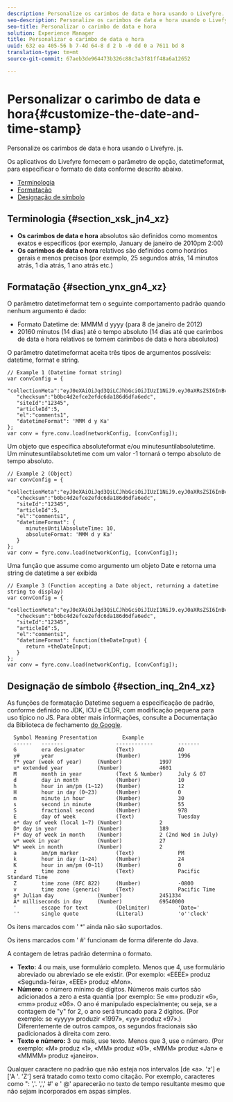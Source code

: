 ```yaml
---
description: Personalize os carimbos de data e hora usando o Livefyre. js.
seo-description: Personalize os carimbos de data e hora usando o Livefyre. js.
seo-title: Personalizar o carimbo de data e hora
solution: Experience Manager
title: Personalizar o carimbo de data e hora
uuid: 632 ea 405-56 b 7-4d 64-8 d 2 b -0 dd 0 a 7611 bd 8
translation-type: tm+mt
source-git-commit: 67aeb3de964473b326c88c3a3f81ff48a6a12652

---
```



# Personalizar o carimbo de data e hora{#customize-the-date-and-time-stamp}

Personalize os carimbos de data e hora usando o Livefyre. js.

Os aplicativos do Livefyre fornecem o parâmetro de opção, datetimeformat, para especificar o formato de data conforme descrito abaixo.

* [Terminologia](#c_date_time_stamp/section_xsk_jn4_xz)
* [Formatação](#c_date_time_stamp/section_ynx_gn4_xz)
* [Designação de símbolo](#c_date_time_stamp/section_inq_2n4_xz)

## Terminologia {#section_xsk_jn4_xz}

* **Os carimbos de data e hora** absolutos são definidos como momentos exatos e específicos (por exemplo, January de janeiro de 2010pm 2:00)
* **Os carimbos de data e hora** relativos são definidos como horários gerais e menos precisos (por exemplo, 25 segundos atrás, 14 minutos atrás, 1 dia atrás, 1 ano atrás etc.)

## Formatação {#section_ynx_gn4_xz}

O parâmetro datetimeformat tem o seguinte comportamento padrão quando nenhum argumento é dado:

* Formato Datetime de: MMMM d yyyy (para 8 de janeiro de 2012)
* 20160 minutos (14 dias) até o tempo absoluto (14 dias até que carimbos de data e hora relativos se tornem carimbos de data e hora absolutos)

O parâmetro datetimeformat aceita três tipos de argumentos possíveis: datetime, format e string.

```
// Example 1 (Datetime format string)  
var convConfig = { 
   "collectionMeta":"eyJ0eXAiOiJqd3QiLCJhbGciOiJIUzI1NiJ9.eyJ0aXRsZSI6InBvc3QgMiIsInVybCI6Imh0dHA6XC9cL29yYW5nZXNhcmVncmVhdC5jb21cL3VzZWExcDcwXzEyXC8_cD01IiwidGFncyI6IiIsImNoZWNrc3VtIjoiYjBiYzRkMmVmY2UyZWZkYzZkYTE4NmQ2ZGZhNmVkYzAiLCJhcnRpY2xlSWQiOjV9.XZJTJgwpiFZCQ6dv8vvl91sMbFSJndzZPTHhmtOaImo", 
   "checksum":"b0bc4d2efce2efdc6da186d6dfa6edc", 
   "siteId":"12345", 
   "articleId":5, 
   "el":"comments1", 
   "datetimeFormat": 'MMM d y Ka' 
}; 
var conv = fyre.conv.load(networkConfig, [convConfig]);
```

Um objeto que especifica absoluteformat e/ou minutesuntilabsolutetime. Um minutesuntilabsolutetime com um valor -1 tornará o tempo absoluto de tempo absoluto.

```
// Example 2 (Object)  
var convConfig = { 
   "collectionMeta":"eyJ0eXAiOiJqd3QiLCJhbGciOiJIUzI1NiJ9.eyJ0aXRsZSI6InBvc3QgMiIsInVybCI6Imh0dHA6XC9cL29yYW5nZXNhcmVncmVhdC5jb21cL3VzZWExcDcwXzEyXC8_cD01IiwidGFncyI6IiIsImNoZWNrc3VtIjoiYjBiYzRkMmVmY2UyZWZkYzZkYTE4NmQ2ZGZhNmVkYzAiLCJhcnRpY2xlSWQiOjV9.XZJTJgwpiFZCQ6dv8vvl91sMbFSJndzZPTHhmtOaImo", 
   "checksum":"b0bc4d2efce2efdc6da186d6dfa6edc", 
   "siteId":"12345", 
   "articleId":5, 
   "el":"comments1", 
   "datetimeFormat": { 
      minutesUntilAbsoluteTime: 10, 
      absoluteFormat: 'MMM d y Ka' 
   } 
};  
var conv = fyre.conv.load(networkConfig, [convConfig]);
```

Uma função que assume como argumento um objeto Date e retorna uma string de datetime a ser exibida

```
// Example 3 (Function accepting a Date object, returning a datetime string to display) 
var convConfig = { 
   "collectionMeta":"eyJ0eXAiOiJqd3QiLCJhbGciOiJIUzI1NiJ9.eyJ0aXRsZSI6InBvc3QgMiIsInVybCI6Imh0dHA6XC9cL29yYW5nZXNhcmVncmVhdC5jb21cL3VzZWExcDcwXzEyXC8_cD01IiwidGFncyI6IiIsImNoZWNrc3VtIjoiYjBiYzRkMmVmY2UyZWZkYzZkYTE4NmQ2ZGZhNmVkYzAiLCJhcnRpY2xlSWQiOjV9.XZJTJgwpiFZCQ6dv8vvl91sMbFSJndzZPTHhmtOaImo", 
   "checksum":"b0bc4d2efce2efdc6da186d6dfa6edc", 
   "siteId":"12345", 
   "articleId":5, 
   "el":"comments1", 
   "datetimeFormat": function(theDateInput) { 
      return +theDateInput; 
   } 
};  
var conv = fyre.conv.load(networkConfig, [convConfig]);
```

## Designação de símbolo {#section_inq_2n4_xz}

As funções de formatação Datetime seguem a especificação de padrão, conforme definido no JDK, ICU e CLDR, com modificação pequena para uso típico no JS. Para obter mais informações, consulte a Documentação da Biblioteca de fechamento [do Google](https://developers.google.com/closure/library/docs/overview).

```
  Symbol Meaning Presentation        Example 
  ------   -------                 ------------        ------- 
  G        era designator          (Text)              AD 
  y#       year                    (Number)            1996 
  Y* year (week of year)     (Number)            1997 
  u* extended year           (Number)            4601 
  M        month in year           (Text & Number)     July & 07 
  d        day in month            (Number)            10 
  h        hour in am/pm (1~12)    (Number)            12 
  H        hour in day (0~23)      (Number)            0 
  m        minute in hour          (Number)            30 
  s        second in minute        (Number)            55 
  S        fractional second       (Number)            978 
  E        day of week             (Text)              Tuesday 
  e* day of week (local 1~7) (Number)            2 
  D* day in year             (Number)            189 
  F* day of week in month    (Number)            2 (2nd Wed in July) 
  w* week in year            (Number)            27 
  W* week in month           (Number)            2 
  a        am/pm marker            (Text)              PM 
  k        hour in day (1~24)      (Number)            24 
  K        hour in am/pm (0~11)    (Number)            0 
  z        time zone               (Text)              Pacific Standard Time 
  Z        time zone (RFC 822)     (Number)            -0800 
  v        time zone (generic)     (Text)              Pacific Time 
  g* Julian day              (Number)            2451334 
  A* milliseconds in day     (Number)            69540000 
  '        escape for text         (Delimiter)         'Date=' 
  ''       single quote            (Literal)           'o''clock'
```

Os itens marcados com ' *' ainda não são suportados.

Os itens marcados com ' #' funcionam de forma diferente do Java.

A contagem de letras padrão determina o formato.

* **Texto:** 4 ou mais, use formulário completo. Menos que 4, use formulário abreviado ou abreviado se ele existir. (Por exemplo: «EEEE» produz «Segunda-feira», «EEE» produz «Mon».
* **Número:** o número mínimo de dígitos. Números mais curtos são adicionados a zero a esta quantia (por exemplo: Se «m» produzir «6», «mm» produz «06». O ano é manipulado especialmente; ou seja, se a contagem de "y" for 2, o ano será truncado para 2 dígitos. (Por exemplo: se «yyyy» produzir «1997», «yy» produz «97».) Diferentemente de outros campos, os segundos fracionais são padicionados à direita com zero.
* **Texto e número:** 3 ou mais, use texto. Menos que 3, use o número. (Por exemplo: «M» produz «1», «MM» produz «01», «MMM» produz «Jan» e «MMMM» produz «janeiro».

Qualquer caractere no padrão que não esteja nos intervalos [de «a». 'z'] e ['A '. 'Z'] será tratado como texto como citação. Por exemplo, caracteres como ": ','. ',',' #' e ' @' aparecerão no texto de tempo resultante mesmo que não sejam incorporados em aspas simples.
